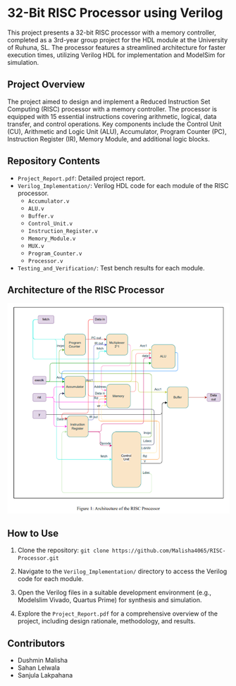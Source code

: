 # 32-Bit RISC Processor using Verilog

This project presents a 32-bit RISC processor with a memory controller, completed as a 3rd-year group project for the HDL module at the University of Ruhuna, SL. The processor features a streamlined architecture for faster execution times, utilizing Verilog HDL for implementation and ModelSim for simulation.

## Project Overview

The project aimed to design and implement a Reduced Instruction Set Computing (RISC) processor with a memory controller. The processor is equipped with 15 essential instructions covering arithmetic, logical, data transfer, and control operations. Key components include the Control Unit (CU), Arithmetic and Logic Unit (ALU), Accumulator, Program Counter (PC), Instruction Register (IR), Memory Module, and additional logic blocks.

## Repository Contents

- `Project_Report.pdf`: Detailed project report.
- `Verilog_Implementation/`: Verilog HDL code for each module of the RISC processor.
  - `Accumulator.v`
  - `ALU.v`
  - `Buffer.v`
  - `Control_Unit.v`
  - `Instruction_Register.v`
  - `Memory_Module.v`
  - `MUX.v`
  - `Program_Counter.v`
  - `Processor.v`
- `Testing_and_Verification/`: Test bench results for each module.

##  Architecture of the RISC Processor

 ![Project Image](./ArchitectureOfProcessor.png)

## How to Use

1. Clone the repository:
`git clone https://github.com/Malisha4065/RISC-Processor.git`

2. Navigate to the `Verilog_Implementation/` directory to access the Verilog code for each module.

3. Open the Verilog files in a suitable development environment (e.g., Modelslim Vivado, Quartus Prime) for synthesis and simulation.

4. Explore the `Project_Report.pdf` for a comprehensive overview of the project, including design rationale, methodology, and results.

## Contributors

- Dushmin Malisha
- Sahan Lelwala
- Sanjula Lakpahana
  
